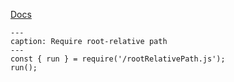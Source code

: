 [Docs](https://github.com/mnaoumov/obsidian-codescript-toolkit/blob/main/docs/root-relative-path.md)

```code-button
---
caption: Require root-relative path
---
const { run } = require('/rootRelativePath.js');
run();
```
